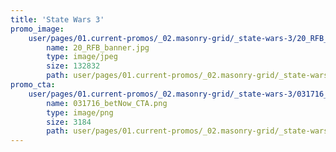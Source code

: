 ```yaml
---
title: 'State Wars 3'
promo_image:
    user/pages/01.current-promos/_02.masonry-grid/_state-wars-3/20_RFB_banner.jpg:
        name: 20_RFB_banner.jpg
        type: image/jpeg
        size: 132832
        path: user/pages/01.current-promos/_02.masonry-grid/_state-wars-3/20_RFB_banner.jpg
promo_cta:
    user/pages/01.current-promos/_02.masonry-grid/_state-wars-3/031716_betNow_CTA.png:
        name: 031716_betNow_CTA.png
        type: image/png
        size: 3184
        path: user/pages/01.current-promos/_02.masonry-grid/_state-wars-3/031716_betNow_CTA.png
---
```


